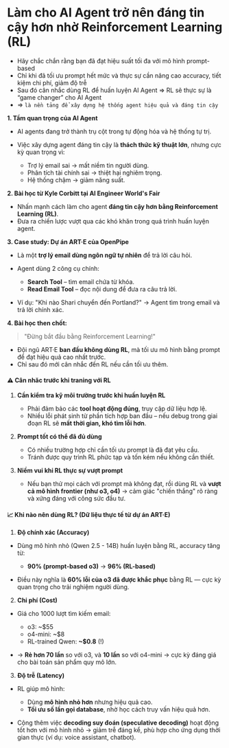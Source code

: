 # Làm cho AI Agent trở nên đáng tin cậy hơn nhờ Reinforcement Learning (RL)

* Hãy chắc chắn rằng bạn đã đạt hiệu suất tối đa với mô hình prompt-based
* Chỉ khi đã tối ưu prompt hết mức và thực sự cần nâng cao accuracy, tiết kiệm chi phí, giảm độ trễ
* Sau đó cân nhắc dùng RL để huấn luyện AI Agent => RL sẽ thực sự là “game changer” cho AI Agent
* => `là nền tảng để xây dựng hệ thống agent hiệu quả và đáng tin cậy`

**1. Tầm quan trọng của AI Agent**

* AI agents đang trở thành trụ cột trong tự động hóa và hệ thống tự trị.
* Việc xây dựng agent đáng tin cậy là **thách thức kỹ thuật lớn**, nhưng cực kỳ quan trọng vì:

  * Trợ lý email sai → mất niềm tin người dùng.
  * Phân tích tài chính sai → thiệt hại nghiêm trọng.
  * Hệ thống chậm → giảm năng suất.

**2. Bài học từ Kyle Corbitt tại AI Engineer World's Fair**

* Nhấn mạnh cách làm cho agent **đáng tin cậy hơn bằng Reinforcement Learning (RL)**.
* Đưa ra chiến lược vượt qua các khó khăn trong quá trình huấn luyện agent.

**3. Case study: Dự án ART·E của OpenPipe**

* Là một **trợ lý email dùng ngôn ngữ tự nhiên** để trả lời câu hỏi.
* Agent dùng 2 công cụ chính:

  * **Search Tool** – tìm email chứa từ khóa.
  * **Read Email Tool** – đọc nội dung để đưa ra câu trả lời.
* Ví dụ: "Khi nào Shari chuyển đến Portland?" → Agent tìm trong email và trả lời chính xác.

**4. Bài học then chốt:**

> "Đừng bắt đầu bằng Reinforcement Learning!"

* Đội ngũ ART·E **ban đầu không dùng RL**, mà tối ưu mô hình bằng prompt để đạt hiệu quả cao nhất trước.
* Chỉ sau đó mới cân nhắc đến RL nếu cần tối ưu thêm.

#### ⚠️ Cân nhăc trước khi traning với RL
1. **Cần kiểm tra kỹ môi trường trước khi huấn luyện RL**

   * Phải đảm bảo các **tool hoạt động đúng**, truy cập dữ liệu hợp lệ.
   * Nhiều lỗi phát sinh từ phần tích hợp ban đầu – nếu debug trong giai đoạn RL sẽ **mất thời gian, khó tìm lỗi hơn**.

2. **Prompt tốt có thể đã đủ dùng**

   * Có nhiều trường hợp chỉ cần tối ưu prompt là đã đạt yêu cầu.
   * Tránh được quy trình RL phức tạp và tốn kém nếu không cần thiết.

3. **Niềm vui khi RL thực sự vượt prompt**

   * Nếu bạn thử mọi cách với prompt mà không đạt, rồi dùng RL và **vượt cả mô hình frontier (như o3, o4)** → cảm giác "chiến thắng" rõ ràng và xứng đáng với công sức đầu tư.

#### 📈 Khi nào nên dùng RL? (Dữ liệu thực tế từ dự án ART·E)
1. **Độ chính xác (Accuracy)**

* Dùng mô hình nhỏ (Qwen 2.5 - 14B) huấn luyện bằng RL, accuracy tăng từ:

  * **90% (prompt-based o3)** → **96% (RL-based)**
* Điều này nghĩa là **60% lỗi của o3 đã được khắc phục** bằng RL — cực kỳ quan trọng cho trải nghiệm người dùng.

2. **Chi phí (Cost)**

* Giá cho 1000 lượt tìm kiếm email:

  * o3: \~\$55
  * o4-mini: \~\$8
  * RL-trained Qwen: **\~\$0.8** (!)
* → **Rẻ hơn 70 lần** so với o3, và **10 lần** so với o4-mini → cực kỳ đáng giá cho bài toán sản phẩm quy mô lớn.

3. **Độ trễ (Latency)**

* RL giúp mô hình:

  * Dùng **mô hình nhỏ hơn** nhưng hiệu quả cao.
  * **Tối ưu số lần gọi database**, nhờ học cách truy vấn hiệu quả hơn.
* Cộng thêm việc **decoding suy đoán (speculative decoding)** hoạt động tốt hơn với mô hình nhỏ → giảm trễ đáng kể, phù hợp cho ứng dụng thời gian thực (ví dụ: voice assistant, chatbot).

